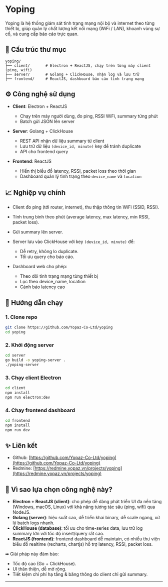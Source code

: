 # Yoping

Yoping là hệ thống giám sát tình trạng mạng nội bộ và internet theo từng thiết bị, giúp quản lý chất lượng kết nối mạng (WiFi / LAN), khoanh vùng sự cố, và cung cấp báo cáo trực quan.

## 📂 Cấu trúc thư mục

```
yoping/
├── client/       # Electron + ReactJS, chạy trên từng máy client (ping, wifi)
├── server/       # Golang + ClickHouse, nhận log và lưu trữ
├── frontend/     # ReactJS, dashboard báo cáo tình trạng mạng
```

## ⚙ Công nghệ sử dụng

- **Client**: Electron + ReactJS
  - Chạy trên máy người dùng, đo ping, RSSI WiFi, summary từng phút
  - Batch gửi JSON lên server

- **Server**: Golang + ClickHouse
  - REST API nhận dữ liệu summary từ client
  - Lưu trữ dữ liệu `(device_id, minute)` key để tránh duplicate
  - API cho frontend query

- **Frontend**: ReactJS
  - Hiển thị biểu đồ latency, RSSI, packet loss theo thời gian
  - Dashboard quản lý tình trạng theo `device_name` và `location`

## 📈 Nghiệp vụ chính

- Client đo ping (tới router, internet), thu thập thông tin WiFi (SSID, RSSI).
- Tính trung bình theo phút (average latency, max latency, min RSSI, packet loss).
- Gửi summary lên server.
- Server lưu vào ClickHouse với key `(device_id, minute)` để:
  - Dễ retry, không lo duplicate.
  - Tối ưu query cho báo cáo.

- Dashboard web cho phép:
  - Theo dõi tình trạng mạng từng thiết bị
  - Lọc theo device_name, location
  - Cảnh báo latency cao

## 🚀 Hướng dẫn chạy

### 1. Clone repo
```bash
git clone https://github.com/Yopaz-Co-Ltd/yoping
cd yoping
```

### 2. Khởi động server
```bash
cd server
go build -o yoping-server .
./yoping-server
```

### 3. Chạy client Electron
```bash
cd client
npm install
npm run electron:dev
```

### 4. Chạy frontend dashboard
```bash
cd frontend
npm install
npm run dev
```

## ✨ Liên kết

- Github: [https://github.com/Yopaz-Co-Ltd/yoping](https://github.com/Yopaz-Co-Ltd/yoping)
- Redmine: [https://redmine.yopaz.vn/projects/yoping](https://redmine.yopaz.vn/projects/yoping)

## 🤔 Vì sao lựa chọn công nghệ này?

- **Electron + ReactJS (client)**: cho phép dễ dàng phát triển UI đa nền tảng (Windows, macOS, Linux) với khả năng tương tác sâu (ping, wifi) qua NodeJS.
- **Golang (server)**: hiệu suất cao, dễ triển khai binary, dễ scale ngang, xử lý batch logs nhanh.
- **ClickHouse (database)**: tối ưu cho time-series data, lưu trữ log summary lớn với tốc độ insert/query rất cao.
- **ReactJS (frontend)**: frontend dashboard dễ maintain, có nhiều thư viện biểu đồ realtime (recharts, chartjs) hỗ trợ latency, RSSI, packet loss.

➡ Giải pháp này đảm bảo:
- Tốc độ cao (Go + ClickHouse).
- UI thân thiện, dễ mở rộng.
- Tiết kiệm chi phí hạ tầng & băng thông do client chỉ gửi summary.
---